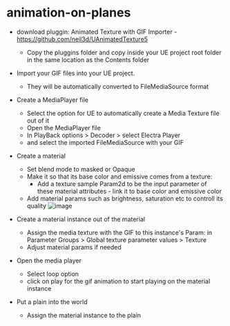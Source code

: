 # animation-on-planes

- download pluggin: Animated Texture with GIF Importer - https://github.com/neil3d/UAnimatedTexture5 
  - Copy the pluggins folder and copy inside your UE project root folder in the same location as the Contents folder

- Import your GIF files into your UE project.
  - They will be automatically converted to FileMediaSource format
 
- Create a MediaPlayer file
  - Select the option for UE to automatically create a Media Texture file out of it
  - Open the MediaPlayer file
  - In PlayBack options > Decoder > select Electra Player
  - and select the imported FileMediaSource with your GIF
  
- Create a material
  - Set blend mode to masked or Opaque
  - Make it so that its base color and emissive comes from a texture:
    - Add a texture sample Param2d to be the input parameter of these material attributes - link it to base color and emissive color
  - Add material params such as brightness, saturation etc to controll its quality
![image](https://github.com/user-attachments/assets/70a67eba-6c0d-4bf1-b1fd-676e05aeaf92)


- Create a material instance out of the material
  - Assign the media texture with the GIF to this instance's Param: in Parameter Groups > Global texture parameter values > Texture
  - Adjust material params if needed
 
- Open the media player
  - Select loop option
  - click on play for the gif animation to start playing on the material instance

- Put a plain into the world
  - Assign the material instance to the plain
  
